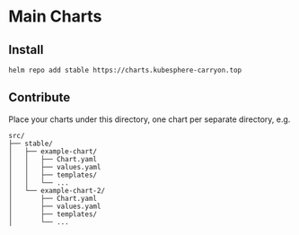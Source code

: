 # Main Charts

## Install

```shell
helm repo add stable https://charts.kubesphere-carryon.top
```

## Contribute

Place your charts under this directory, one chart per separate directory, e.g.

```shell
src/
├── stable/
│   ├── example-chart/
│   │   ├── Chart.yaml
│   │   ├── values.yaml
│   │   ├── templates/
│   │   └── ...
│   └── example-chart-2/
│       ├── Chart.yaml
│       ├── values.yaml
│       ├── templates/
│       └── ...
```

